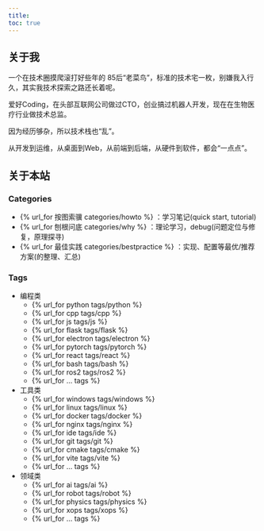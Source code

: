 ```yaml
---
title:
toc: true
---
```


## 关于我

一个在技术圈摸爬滚打好些年的 85后“老菜鸟”，标准的技术宅一枚，别嫌我入行久，其实我技术探索之路还长着呢。

爱好Coding，在头部互联网公司做过CTO，创业搞过机器人开发，现在在生物医疗行业做技术总监。

因为经历够杂，所以技术栈也“乱”。

从开发到运维，从桌面到Web，从前端到后端，从硬件到软件，都会“一点点”。

## 关于本站

### Categories

- {% url_for 按图索骥 categories/howto %} ：学习笔记(quick start, tutorial)
- {% url_for 刨根问底 categories/why %} ：理论学习，debug(问题定位与修复，原理探寻)
- {% url_for 最佳实践 categories/bestpractice %} ：实现、配置等最优/推荐方案(的整理、汇总)

### Tags
- 编程类
    - {% url_for python tags/python %}
    - {% url_for cpp tags/cpp %}
    - {% url_for js tags/js %}
    - {% url_for flask tags/flask %}
    - {% url_for electron tags/electron %}
    - {% url_for pytorch tags/pytorch %}
    - {% url_for react tags/react %}
    - {% url_for bash tags/bash %}
    - {% url_for ros2 tags/ros2 %}
    - {% url_for ... tags %}
- 工具类
    - {% url_for windows tags/windows %}
    - {% url_for linux tags/linux %}
    - {% url_for docker tags/docker %}
    - {% url_for nginx tags/nginx %}
    - {% url_for ide tags/ide %}
    - {% url_for git tags/git %}
    - {% url_for cmake tags/cmake %}
    - {% url_for vite tags/vite %}
    - {% url_for ... tags %}
- 领域类
    - {% url_for ai tags/ai %}
    - {% url_for robot tags/robot %}
    - {% url_for physics tags/physics %}
    - {% url_for xops tags/xops %}
    - {% url_for ... tags %}
